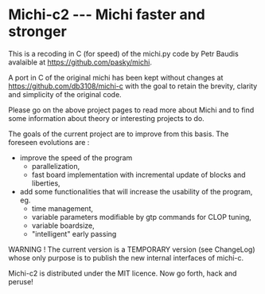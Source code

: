 Michi-c2 --- Michi faster and stronger
======================================

This is a recoding in C (for speed) of the michi.py code by Petr Baudis avalaible at https://github.com/pasky/michi.

A port in C of the original michi has been kept without changes at https://github.com/db3108/michi-c with the goal to retain the brevity, clarity and simplicity of the original code.

Please go on the above project pages to read more about Michi and to find some information about theory or interesting projects to do.

The goals of the current project are to improve from this basis. 
The foreseen evolutions are :
- improve the speed of the program
  * parallelization,
  * fast board implementation with incremental update of blocks and liberties,
- add some functionalities that will increase the usability of the program, eg. 
  * time management, 
  * variable parameters modifiable by gtp commands for CLOP tuning, 
  * variable boardsize, 
  * "intelligent" early passing 

WARNING ! The current version is a TEMPORARY version (see ChangeLog) whose only purpose is to publish the new internal interfaces of michi-c.

Michi-c2 is distributed under the MIT licence.  Now go forth, hack and peruse!

